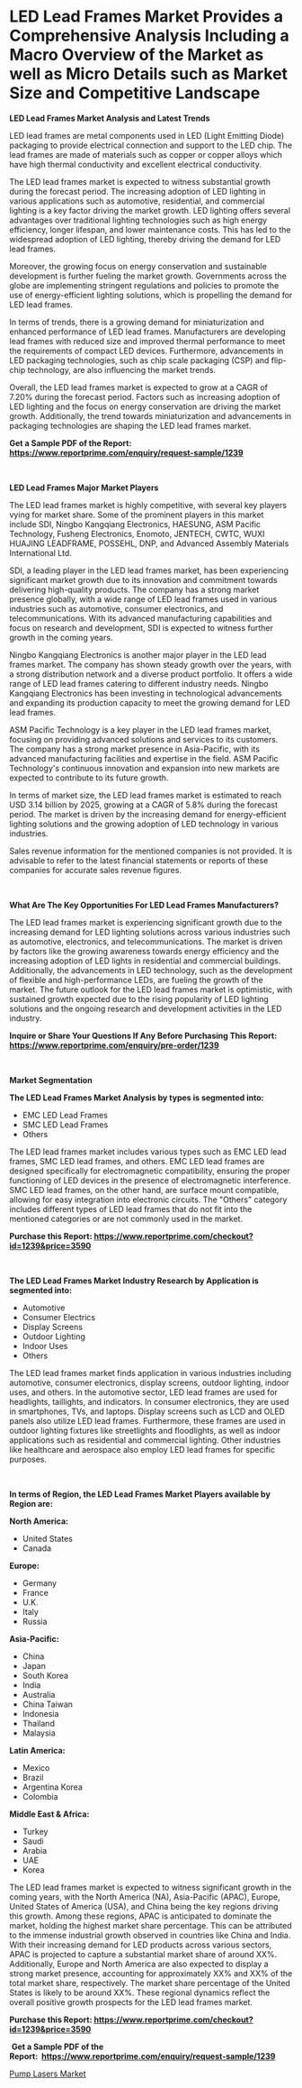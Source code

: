 <p><h1>LED Lead Frames Market Provides a Comprehensive Analysis Including a Macro Overview of the Market as well as Micro Details such as Market Size and Competitive Landscape</h1></p><p><strong>LED Lead Frames Market Analysis and Latest Trends</strong></p>
<p><p>LED lead frames are metal components used in LED (Light Emitting Diode) packaging to provide electrical connection and support to the LED chip. The lead frames are made of materials such as copper or copper alloys which have high thermal conductivity and excellent electrical conductivity.</p><p>The LED lead frames market is expected to witness substantial growth during the forecast period. The increasing adoption of LED lighting in various applications such as automotive, residential, and commercial lighting is a key factor driving the market growth. LED lighting offers several advantages over traditional lighting technologies such as high energy efficiency, longer lifespan, and lower maintenance costs. This has led to the widespread adoption of LED lighting, thereby driving the demand for LED lead frames.</p><p>Moreover, the growing focus on energy conservation and sustainable development is further fueling the market growth. Governments across the globe are implementing stringent regulations and policies to promote the use of energy-efficient lighting solutions, which is propelling the demand for LED lead frames.</p><p>In terms of trends, there is a growing demand for miniaturization and enhanced performance of LED lead frames. Manufacturers are developing lead frames with reduced size and improved thermal performance to meet the requirements of compact LED devices. Furthermore, advancements in LED packaging technologies, such as chip scale packaging (CSP) and flip-chip technology, are also influencing the market trends.</p><p>Overall, the LED lead frames market is expected to grow at a CAGR of 7.20% during the forecast period. Factors such as increasing adoption of LED lighting and the focus on energy conservation are driving the market growth. Additionally, the trend towards miniaturization and advancements in packaging technologies are shaping the LED lead frames market.</p></p>
<p><strong>Get a Sample PDF of the Report:&nbsp; <a href="https://www.reportprime.com/enquiry/request-sample/1239">https://www.reportprime.com/enquiry/request-sample/1239</a></strong></p>
<p>&nbsp;</p>
<p><strong>LED Lead Frames Major Market Players</strong></p>
<p><p>The LED lead frames market is highly competitive, with several key players vying for market share. Some of the prominent players in this market include SDI, Ningbo Kangqiang Electronics, HAESUNG, ASM Pacific Technology, Fusheng Electronics, Enomoto, JENTECH, CWTC, WUXI HUAJING LEADFRAME, POSSEHL, DNP, and Advanced Assembly Materials International Ltd.</p><p>SDI, a leading player in the LED lead frames market, has been experiencing significant market growth due to its innovation and commitment towards delivering high-quality products. The company has a strong market presence globally, with a wide range of LED lead frames used in various industries such as automotive, consumer electronics, and telecommunications. With its advanced manufacturing capabilities and focus on research and development, SDI is expected to witness further growth in the coming years.</p><p>Ningbo Kangqiang Electronics is another major player in the LED lead frames market. The company has shown steady growth over the years, with a strong distribution network and a diverse product portfolio. It offers a wide range of LED lead frames catering to different industry needs. Ningbo Kangqiang Electronics has been investing in technological advancements and expanding its production capacity to meet the growing demand for LED lead frames.</p><p>ASM Pacific Technology is a key player in the LED lead frames market, focusing on providing advanced solutions and services to its customers. The company has a strong market presence in Asia-Pacific, with its advanced manufacturing facilities and expertise in the field. ASM Pacific Technology's continuous innovation and expansion into new markets are expected to contribute to its future growth.</p><p>In terms of market size, the LED lead frames market is estimated to reach USD 3.14 billion by 2025, growing at a CAGR of 5.8% during the forecast period. The market is driven by the increasing demand for energy-efficient lighting solutions and the growing adoption of LED technology in various industries.</p><p>Sales revenue information for the mentioned companies is not provided. It is advisable to refer to the latest financial statements or reports of these companies for accurate sales revenue figures.</p></p>
<p>&nbsp;</p>
<p><strong>What Are The Key Opportunities For LED Lead Frames Manufacturers?</strong></p>
<p><p>The LED lead frames market is experiencing significant growth due to the increasing demand for LED lighting solutions across various industries such as automotive, electronics, and telecommunications. The market is driven by factors like the growing awareness towards energy efficiency and the increasing adoption of LED lights in residential and commercial buildings. Additionally, the advancements in LED technology, such as the development of flexible and high-performance LEDs, are fueling the growth of the market. The future outlook for the LED lead frames market is optimistic, with sustained growth expected due to the rising popularity of LED lighting solutions and the ongoing research and development activities in the LED industry.</p></p>
<p><strong>Inquire or Share Your Questions If Any Before Purchasing This Report: <a href="https://www.reportprime.com/enquiry/pre-order/1239">https://www.reportprime.com/enquiry/pre-order/1239</a></strong></p>
<p>&nbsp;</p>
<p><strong>Market Segmentation</strong></p>
<p><strong>The LED Lead Frames Market Analysis by types is segmented into:</strong></p>
<p><ul><li>EMC LED Lead Frames</li><li>SMC LED Lead Frames</li><li>Others</li></ul></p>
<p><p>The LED lead frames market includes various types such as EMC LED lead frames, SMC LED lead frames, and others. EMC LED lead frames are designed specifically for electromagnetic compatibility, ensuring the proper functioning of LED devices in the presence of electromagnetic interference. SMC LED lead frames, on the other hand, are surface mount compatible, allowing for easy integration into electronic circuits. The "Others" category includes different types of LED lead frames that do not fit into the mentioned categories or are not commonly used in the market.</p></p>
<p><strong>Purchase this Report:&nbsp;<a href="https://www.reportprime.com/checkout?id=1239&price=3590">https://www.reportprime.com/checkout?id=1239&price=3590</a></strong></p>
<p>&nbsp;</p>
<p><strong>The LED Lead Frames Market Industry Research by Application is segmented into:</strong></p>
<p><ul><li>Automotive</li><li>Consumer Electrics</li><li>Display Screens</li><li>Outdoor Lighting</li><li>Indoor Uses</li><li>Others</li></ul></p>
<p><p>The LED lead frames market finds application in various industries including automotive, consumer electronics, display screens, outdoor lighting, indoor uses, and others. In the automotive sector, LED lead frames are used for headlights, taillights, and indicators. In consumer electronics, they are used in smartphones, TVs, and laptops. Display screens such as LCD and OLED panels also utilize LED lead frames. Furthermore, these frames are used in outdoor lighting fixtures like streetlights and floodlights, as well as indoor applications such as residential and commercial lighting. Other industries like healthcare and aerospace also employ LED lead frames for specific purposes.</p></p>
<p>&nbsp;</p>
<p><strong>In terms of Region, the LED Lead Frames Market Players available by Region are:</strong></p>
<p>
    <p> <strong> North America: </strong>
        <ul>
            <li>United States</li>
            <li>Canada</li>
        </ul>
        </p> 
    <p> <strong> Europe: </strong>
        <ul>
            <li>Germany</li>
            <li>France</li>
            <li>U.K.</li>
            <li>Italy</li>
            <li>Russia</li>
        </ul>
        </p> 
    <p> <strong> Asia-Pacific: </strong>
        <ul>
            <li>China</li>
            <li>Japan</li>
            <li>South Korea</li>
            <li>India</li>
            <li>Australia</li>
            <li>China Taiwan</li>
            <li>Indonesia</li>
            <li>Thailand</li>
            <li>Malaysia</li>
        </ul>
        </p> 
    <p> <strong> Latin America: </strong>
        <ul>
            <li>Mexico</li>
            <li>Brazil</li>
            <li>Argentina Korea</li>
            <li>Colombia</li>
        </ul>
        </p> 
    <p> <strong> Middle East & Africa: </strong>
        <ul>
            <li>Turkey</li>
            <li>Saudi</li>
            <li>Arabia</li>
            <li>UAE</li>
            <li>Korea</li>
        </ul>
    </p>
    </p>
<p><p>The LED lead frames market is expected to witness significant growth in the coming years, with the North America (NA), Asia-Pacific (APAC), Europe, United States of America (USA), and China being the key regions driving this growth. Among these regions, APAC is anticipated to dominate the market, holding the highest market share percentage. This can be attributed to the immense industrial growth observed in countries like China and India. With their increasing demand for LED products across various sectors, APAC is projected to capture a substantial market share of around XX%. Additionally, Europe and North America are also expected to display a strong market presence, accounting for approximately XX% and XX% of the total market share, respectively. The market share percentage of the United States is likely to be around XX%. These regional dynamics reflect the overall positive growth prospects for the LED lead frames market.</p></p>
<p><strong>Purchase this Report: <a href="https://www.reportprime.com/checkout?id=1239&price=3590">https://www.reportprime.com/checkout?id=1239&price=3590</a></strong></p>
<p>&nbsp;<strong>Get a Sample PDF of the Report:&nbsp;&nbsp;<a href="https://www.reportprime.com/enquiry/request-sample/1239">https://www.reportprime.com/enquiry/request-sample/1239</a></strong></p>
<p><strong></strong></p>
<p><p><a href="https://github.com/WillieWoodard/Market-Research-Report-List-2/blob/main/pump-lasers-market.md">Pump Lasers Market</a></p></p>